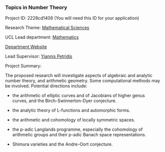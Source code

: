 ### Topics in Number Theory

Project ID: 2228cd1408
(You will need this ID for your application)

Research Theme: [Mathematical Sciences](../themes/mathematical-sciences.md)

UCL Lead department: [Mathematics](../departments/mathematics.md)

[Department Website](https://www.ucl.ac.uk/maths)

Lead Supervisor: [Yiannis Petridis](https://profiles.ucl.ac.uk/8765)

Project Summary:

The proposed research will investigate aspects of algebraic and analytic number theory, and arithmetic geometry. Some computational methods may be involved. Potential directions include: 

- the arithmetic of elliptic curves and of Jacobians of higher genus curves, and the Birch-Swinnerton-Dyer conjecture.  

- the analytic theory of L-functions and automorphic forms. 

- the arithmetic and cohomology of locally symmetric spaces. 

- the p-adic Langlands programme, especially the cohomology of arithmetic groups and their p-adic Banach space representations.  

- Shimura varieties and the Andre-Oort conjecture.
